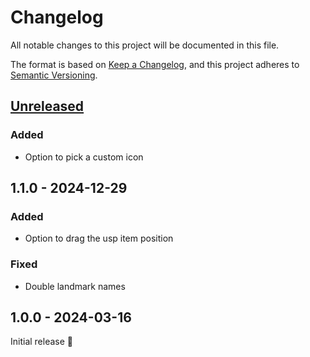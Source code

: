 # Changelog

All notable changes to this project will be documented in this file.

The format is based on [Keep a Changelog](https://keepachangelog.com/en/1.1.0/),
and this project adheres to [Semantic Versioning](https://semver.org/spec/v2.0.0.html).

## [Unreleased]

[Unreleased]: https://github.com/Siteation/magento2-storeinfo-usps/compare/1.0.0...main

### Added
- Option to pick a custom icon

## 1.1.0 - 2024-12-29
### Added
- Option to drag the usp item position

### Fixed
- Double landmark names

## 1.0.0 - 2024-03-16

Initial release 🎉
